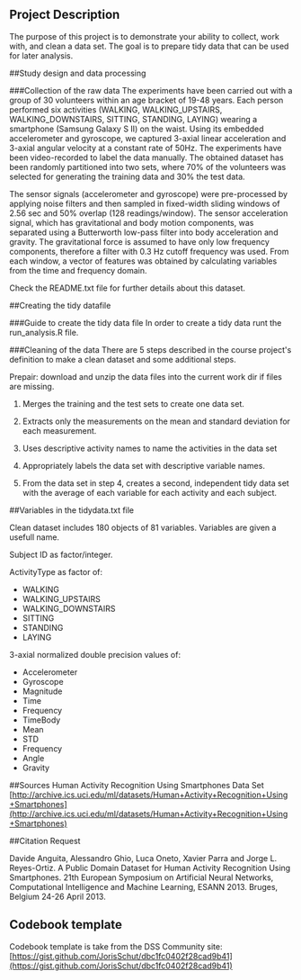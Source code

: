 ## Project Description
The purpose of this project is to demonstrate your ability to collect, work with, and clean a data set. The goal is to prepare tidy data that can be used for later analysis.

##Study design and data processing

###Collection of the raw data
The experiments have been carried out with a group of 30 volunteers within an age bracket of 19-48 years. Each person performed six activities (WALKING, WALKING_UPSTAIRS, WALKING_DOWNSTAIRS, SITTING, STANDING, LAYING) wearing a smartphone (Samsung Galaxy S II) on the waist. Using its embedded accelerometer and gyroscope, we captured 3-axial linear acceleration and 3-axial angular velocity at a constant rate of 50Hz. The experiments have been video-recorded to label the data manually. The obtained dataset has been randomly partitioned into two sets, where 70% of the volunteers was selected for generating the training data and 30% the test data.

The sensor signals (accelerometer and gyroscope) were pre-processed by applying noise filters and then sampled in fixed-width sliding windows of 2.56 sec and 50% overlap (128 readings/window). The sensor acceleration signal, which has gravitational and body motion components, was separated using a Butterworth low-pass filter into body acceleration and gravity. The gravitational force is assumed to have only low frequency components, therefore a filter with 0.3 Hz cutoff frequency was used. From each window, a vector of features was obtained by calculating variables from the time and frequency domain.

Check the README.txt file for further details about this dataset. 

##Creating the tidy datafile

###Guide to create the tidy data file
In order to create a tidy data runt the run_analysis.R file.

###Cleaning of the data
There are 5 steps described in the course project's definition to make a clean dataset and some additional steps.

Prepair: download and unzip the data files into the current work dir if files are missing.

1. Merges the training and the test sets to create one data set.
2. Extracts only the measurements on the mean and standard deviation for each measurement. 
3. Uses descriptive activity names to name the activities in the data set
4. Appropriately labels the data set with descriptive variable names. 

5. From the data set in step 4, creates a second, independent tidy data set with the average of each variable for each activity and each subject.

##Variables in the tidydata.txt file

Clean dataset includes 180 objects of 81 variables. Variables are given a usefull name.

Subject ID as factor/integer.

ActivityType as factor of: 

- WALKING
- WALKING_UPSTAIRS
- WALKING_DOWNSTAIRS
- SITTING
- STANDING
- LAYING

3-axial normalized double precision values of:

- Accelerometer
- Gyroscope
- Magnitude
- Time
- Frequency
- TimeBody
- Mean
- STD
- Frequency
- Angle
- Gravity

##Sources
Human Activity Recognition Using Smartphones Data Set
[http://archive.ics.uci.edu/ml/datasets/Human+Activity+Recognition+Using+Smartphones](http://archive.ics.uci.edu/ml/datasets/Human+Activity+Recognition+Using+Smartphones)

##Citation Request

Davide Anguita, Alessandro Ghio, Luca Oneto, Xavier Parra and Jorge L. Reyes-Ortiz. A Public Domain Dataset for Human Activity Recognition Using Smartphones. 21th European Symposium on Artificial Neural Networks, Computational Intelligence and Machine Learning, ESANN 2013. Bruges, Belgium 24-26 April 2013. 

## Codebook template
Codebook template is take from the DSS Community site:
[https://gist.github.com/JorisSchut/dbc1fc0402f28cad9b41](https://gist.github.com/JorisSchut/dbc1fc0402f28cad9b41)
